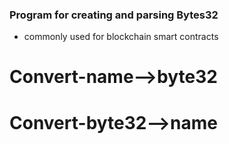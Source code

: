 ### Program for creating and parsing Bytes32 
- commonly used for blockchain smart contracts 
# Convert-name-->byte32
# Convert-byte32-->name
